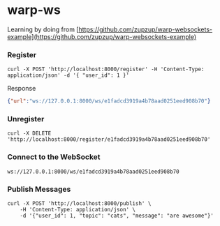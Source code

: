 # warp-ws

Learning by doing from [https://github.com/zupzup/warp-websockets-example](https://github.com/zupzup/warp-websockets-example)

### Register

```shell
curl -X POST 'http://localhost:8000/register' -H 'Content-Type: application/json' -d '{ "user_id": 1 }'
```

Response

```json
{"url":"ws://127.0.0.1:8000/ws/e1fadcd3919a4b78aad0251eed908b70"}
```

### Unregister

```shell
curl -X DELETE 'http://localhost:8000/register/e1fadcd3919a4b78aad0251eed908b70'
```

### Connect to the WebSocket

```shell
ws://127.0.0.1:8000/ws/e1fadcd3919a4b78aad0251eed908b70
```

### Publish Messages

```shell
curl -X POST 'http://localhost:8000/publish' \
    -H 'Content-Type: application/json' \
    -d '{"user_id": 1, "topic": "cats", "message": "are awesome"}'
```